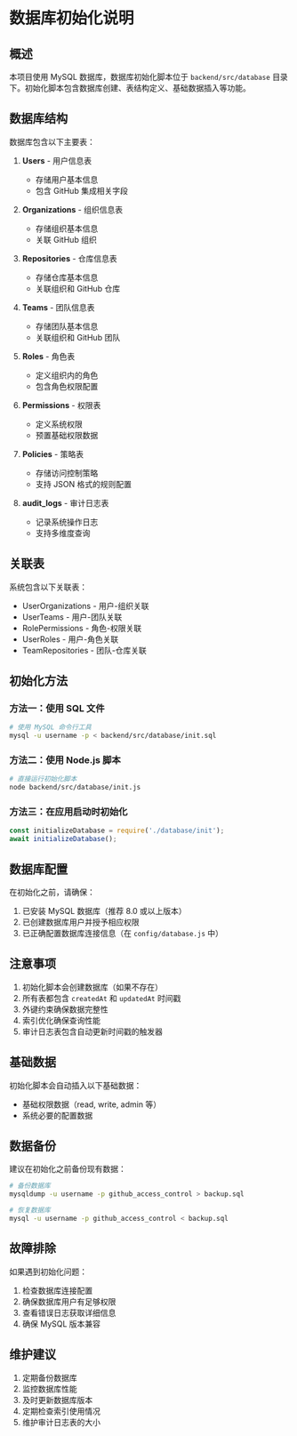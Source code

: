 # 数据库初始化说明

## 概述

本项目使用 MySQL 数据库，数据库初始化脚本位于 `backend/src/database` 目录下。初始化脚本包含数据库创建、表结构定义、基础数据插入等功能。

## 数据库结构

数据库包含以下主要表：

1. **Users** - 用户信息表
   - 存储用户基本信息
   - 包含 GitHub 集成相关字段

2. **Organizations** - 组织信息表
   - 存储组织基本信息
   - 关联 GitHub 组织

3. **Repositories** - 仓库信息表
   - 存储仓库基本信息
   - 关联组织和 GitHub 仓库

4. **Teams** - 团队信息表
   - 存储团队基本信息
   - 关联组织和 GitHub 团队

5. **Roles** - 角色表
   - 定义组织内的角色
   - 包含角色权限配置

6. **Permissions** - 权限表
   - 定义系统权限
   - 预置基础权限数据

7. **Policies** - 策略表
   - 存储访问控制策略
   - 支持 JSON 格式的规则配置

8. **audit_logs** - 审计日志表
   - 记录系统操作日志
   - 支持多维度查询

## 关联表

系统包含以下关联表：

- UserOrganizations - 用户-组织关联
- UserTeams - 用户-团队关联
- RolePermissions - 角色-权限关联
- UserRoles - 用户-角色关联
- TeamRepositories - 团队-仓库关联

## 初始化方法

### 方法一：使用 SQL 文件

```bash
# 使用 MySQL 命令行工具
mysql -u username -p < backend/src/database/init.sql
```

### 方法二：使用 Node.js 脚本

```bash
# 直接运行初始化脚本
node backend/src/database/init.js
```

### 方法三：在应用启动时初始化

```javascript
const initializeDatabase = require('./database/init');
await initializeDatabase();
```

## 数据库配置

在初始化之前，请确保：

1. 已安装 MySQL 数据库（推荐 8.0 或以上版本）
2. 已创建数据库用户并授予相应权限
3. 已正确配置数据库连接信息（在 `config/database.js` 中）

## 注意事项

1. 初始化脚本会创建数据库（如果不存在）
2. 所有表都包含 `createdAt` 和 `updatedAt` 时间戳
3. 外键约束确保数据完整性
4. 索引优化确保查询性能
5. 审计日志表包含自动更新时间戳的触发器

## 基础数据

初始化脚本会自动插入以下基础数据：

- 基础权限数据（read, write, admin 等）
- 系统必要的配置数据

## 数据备份

建议在初始化之前备份现有数据：

```bash
# 备份数据库
mysqldump -u username -p github_access_control > backup.sql

# 恢复数据库
mysql -u username -p github_access_control < backup.sql
```

## 故障排除

如果遇到初始化问题：

1. 检查数据库连接配置
2. 确保数据库用户有足够权限
3. 查看错误日志获取详细信息
4. 确保 MySQL 版本兼容

## 维护建议

1. 定期备份数据库
2. 监控数据库性能
3. 及时更新数据库版本
4. 定期检查索引使用情况
5. 维护审计日志表的大小 